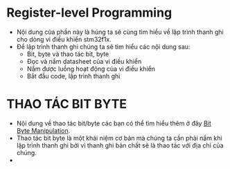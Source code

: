 # Register-level Programming
- Nội dung của phần này là húng ta sẽ cùng tìm hiểu về lập trình thanh ghi cho dòng vi điều khiển stm32f1x.
- Để lập trình thanh ghi chúng ta sẽ tìm hiểu các nội dung sau:
  - Bit, byte và thao tác bit, byte
  - Đọc và nắm datasheet của vi điều khiển
  - Nắm được luồng hoạt động của vi điều khiển
  - Bắt đầu code, lập trình thanh ghi

# THAO TÁC BIT BYTE
- Nội dung về thao tác bit/byte các bạn có thể tìm hiểu thêm ở đây [Bit Byte Manipulation](<../Bit Byte Manipulation/Bit Byte Manipulation.md>).
- Thao tác bit byte là một khái niệm cơ bản mà chúng ta cần phải nắm khi lập trình thanh ghi bởi vì thanh ghi bản chất sẽ là
thao tác với địa chỉ của chúng.
- 

